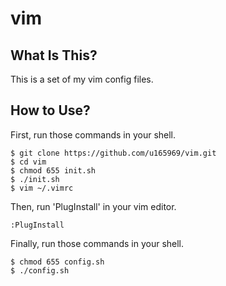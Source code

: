 # vim 
## What Is This?
This is a set of my vim config files.
## How to Use?
First, run those commands in your shell.
```
$ git clone https://github.com/u165969/vim.git
$ cd vim
$ chmod 655 init.sh
$ ./init.sh
$ vim ~/.vimrc
```

Then, run 'PlugInstall' in your vim editor.
```
:PlugInstall
```

Finally, run those commands in your shell.
```
$ chmod 655 config.sh
$ ./config.sh
```
